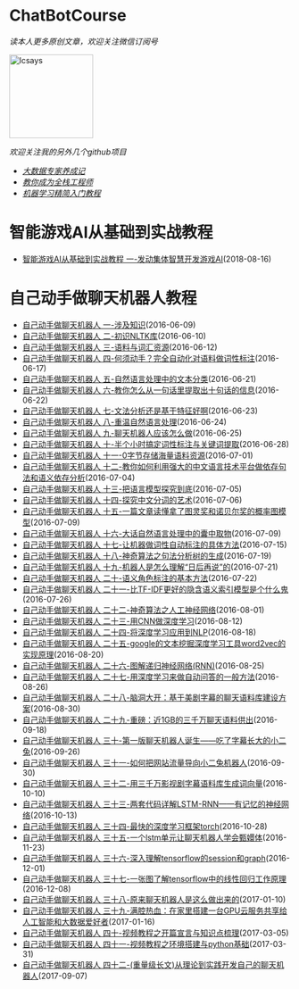 ChatBotCourse
==============
_读本人更多原创文章，欢迎关注微信订阅号_

<img src="https://github.com/lcdevelop/MachineLearningCourse/blob/master/weixinpub.jpg" width = "150" height = "150" alt="lcsays" />

_欢迎关注我的另外几个github项目_
 * [_大数据专家养成记_](https://github.com/lcdevelop/bigdatablog)
 * [_教你成为全栈工程师_](https://github.com/lcdevelop/FullStackDeveloperCourse)
 * [_机器学习精简入门教程_](https://github.com/lcdevelop/MachineLearningCourse)

智能游戏AI从基础到实战教程
==============
 * [智能游戏AI从基础到实战教程 一-发动集体智慧开发游戏AI](https://blog.codemeteors.com/tutorial/139)(2018-08-16)

自己动手做聊天机器人教程
==============
 * [自己动手做聊天机器人 一-涉及知识](https://blog.codemeteors.com/tutorial/63)(2016-06-09)
 * [自己动手做聊天机器人 二-初识NLTK库](https://blog.codemeteors.com/tutorial/64)(2016-06-10)
 * [自己动手做聊天机器人 三-语料与词汇资源](https://blog.codemeteors.com/tutorial/65)(2016-06-12)
 * [自己动手做聊天机器人 四-何须动手？完全自动化对语料做词性标注](https://blog.codemeteors.com/tutorial/67)(2016-06-17)
 * [自己动手做聊天机器人 五-自然语言处理中的文本分类](https://blog.codemeteors.com/tutorial/69)(2016-06-21)
 * [自己动手做聊天机器人 六-教你怎么从一句话里提取出十句话的信息](https://blog.codemeteors.com/tutorial/70)(2016-06-22)
 * [自己动手做聊天机器人 七-文法分析还是基于特征好啊](https://blog.codemeteors.com/tutorial/71)(2016-06-23)
 * [自己动手做聊天机器人 八-重温自然语言处理](https://blog.codemeteors.com/tutorial/72)(2016-06-24)
 * [自己动手做聊天机器人 九-聊天机器人应该怎么做](https://blog.codemeteors.com/tutorial/73)(2016-06-25)
 * [自己动手做聊天机器人 十-半个小时搞定词性标注与关键词提取](https://blog.codemeteors.com/tutorial/74)(2016-06-28)
 * [自己动手做聊天机器人 十一-0字节存储海量语料资源](https://blog.codemeteors.com/tutorial/76)(2016-07-01)
 * [自己动手做聊天机器人 十二-教你如何利用强大的中文语言技术平台做依存句法和语义依存分析](https://blog.codemeteors.com/tutorial/77)(2016-07-04)
 * [自己动手做聊天机器人 十三-把语言模型探究到底](https://blog.codemeteors.com/tutorial/78)(2016-07-05)
 * [自己动手做聊天机器人 十四-探究中文分词的艺术](https://blog.codemeteors.com/tutorial/80)(2016-07-06)
 * [自己动手做聊天机器人 十五-一篇文章读懂拿了图灵奖和诺贝尔奖的概率图模型](https://blog.codemeteors.com/tutorial/81)(2016-07-09)
 * [自己动手做聊天机器人 十六-大话自然语言处理中的囊中取物](https://blog.codemeteors.com/tutorial/82)(2016-07-09)
 * [自己动手做聊天机器人 十七-让机器做词性自动标注的具体方法](https://blog.codemeteors.com/tutorial/86)(2016-07-15)
 * [自己动手做聊天机器人 十八-神奇算法之句法分析树的生成](https://blog.codemeteors.com/tutorial/87)(2016-07-19)
 * [自己动手做聊天机器人 十九-机器人是怎么理解“日后再说”的](https://blog.codemeteors.com/tutorial/88)(2016-07-21)
 * [自己动手做聊天机器人 二十-语义角色标注的基本方法](https://blog.codemeteors.com/tutorial/89)(2016-07-22)
 * [自己动手做聊天机器人 二十一-比TF-IDF更好的隐含语义索引模型是个什么鬼](https://blog.codemeteors.com/tutorial/90)(2016-07-26)
 * [自己动手做聊天机器人 二十二-神奇算法之人工神经网络](https://blog.codemeteors.com/tutorial/92)(2016-08-01)
 * [自己动手做聊天机器人 二十三-用CNN做深度学习](https://blog.codemeteors.com/tutorial/97)(2016-08-12)
 * [自己动手做聊天机器人 二十四-将深度学习应用到NLP](https://blog.codemeteors.com/tutorial/99)(2016-08-18)
 * [自己动手做聊天机器人 二十五-google的文本挖掘深度学习工具word2vec的实现原理](https://blog.codemeteors.com/tutorial/100)(2016-08-20)
 * [自己动手做聊天机器人 二十六-图解递归神经网络(RNN)](https://blog.codemeteors.com/tutorial/103)(2016-08-25)
 * [自己动手做聊天机器人 二十七-用深度学习来做自动问答的一般方法](https://blog.codemeteors.com/tutorial/104)(2016-08-26)
 * [自己动手做聊天机器人 二十八-脑洞大开：基于美剧字幕的聊天语料库建设方案](https://blog.codemeteors.com/tutorial/105)(2016-08-30)
 * [自己动手做聊天机器人 二十九-重磅：近1GB的三千万聊天语料供出](https://blog.codemeteors.com/tutorial/112)(2016-09-18)
 * [自己动手做聊天机器人 三十-第一版聊天机器人诞生——吃了字幕长大的小二兔](https://blog.codemeteors.com/tutorial/113)(2016-09-26)
 * [自己动手做聊天机器人 三十一-如何把网站流量导向小二兔机器人](https://blog.codemeteors.com/tutorial/114)(2016-09-30)
 * [自己动手做聊天机器人 三十二-用三千万影视剧字幕语料库生成词向量](https://blog.codemeteors.com/tutorial/115)(2016-10-10)
 * [自己动手做聊天机器人 三十三-两套代码详解LSTM-RNN——有记忆的神经网络](https://blog.codemeteors.com/tutorial/116)(2016-10-13)
 * [自己动手做聊天机器人 三十四-最快的深度学习框架torch](https://blog.codemeteors.com/tutorial/117)(2016-10-28)
 * [自己动手做聊天机器人 三十五-一个lstm单元让聊天机器人学会甄嬛体](https://blog.codemeteors.com/tutorial/118)(2016-11-23)
 * [自己动手做聊天机器人 三十六-深入理解tensorflow的session和graph](https://blog.codemeteors.com/tutorial/119)(2016-12-01)
 * [自己动手做聊天机器人 三十七-一张图了解tensorflow中的线性回归工作原理](https://blog.codemeteors.com/tutorial/120)(2016-12-08)
 * [自己动手做聊天机器人 三十八-原来聊天机器人是这么做出来的](https://blog.codemeteors.com/tutorial/121)(2017-01-10)
 * [自己动手做聊天机器人 三十九-满腔热血：在家里搭建一台GPU云服务共享给人工智能和大数据爱好者](https://blog.codemeteors.com/tutorial/122)(2017-01-16)
 * [自己动手做聊天机器人 四十-视频教程之开篇宣言与知识点梳理](https://blog.codemeteors.com/tutorial/124)(2017-03-05)
 * [自己动手做聊天机器人 四十一-视频教程之环境搭建与python基础](https://blog.codemeteors.com/tutorial/125)(2017-03-31)
 * [自己动手做聊天机器人 四十二-(重量级长文)从理论到实践开发自己的聊天机器人](https://blog.codemeteors.com/tutorial/136)(2017-09-07)
